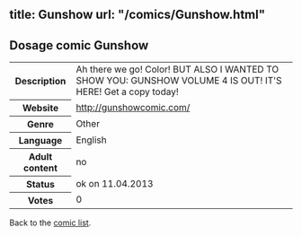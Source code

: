 title: Gunshow
url: "/comics/Gunshow.html"
---
Dosage comic Gunshow
-----------------------------------------

<table class="comicinfo">
<tr>
<th>Description</th><td>Ah there we go! Color! BUT ALSO I WANTED TO SHOW YOU: GUNSHOW VOLUME 4 IS OUT! IT'S HERE! Get a copy today!</td>
</tr>
<tr>
<th>Website</th><td><a href="http://gunshowcomic.com/">http://gunshowcomic.com/</a></td>
</tr>
<tr>
<th>Genre</th><td>Other</td>
</tr>
<tr>
<th>Language</th><td>English</td>
</tr>
<tr>
<th>Adult content</th><td>no</td>
</tr>
<tr>
<th>Status</th><td>ok on 11.04.2013</td>
</tr>
<tr>
<th>Votes</th><td>0</div></td>
</tr>
</table>

Back to the [comic list](../comic-index.html).
